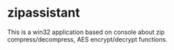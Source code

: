 zipassistant
============

This is a win32 application based on console about zip compress/decompress, AES encrypt/decrypt functions.

